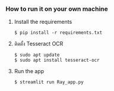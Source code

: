 ### How to run it on your own machine

1. Install the requirements

   ```
   $ pip install -r requirements.txt
   ```
2. ติดตั้ง Tesseract OCR
   
   ```
   $ sudo apt update
   $ sudo apt install tesseract-ocr
   ```
3. Run the app

   ```
   $ streamlit run Ray_app.py
   ```
